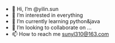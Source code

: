 - 👋 Hi, I’m @yilin.sun
- 👀 I’m interested in everything
- 🌱 I’m currently learning python&java
- 💞️ I’m looking to collaborate on ...
- 📫 How to reach me sunyl310@163.com

<!---
17695545807/17695545807 is a ✨ special ✨ repository because its `README.md` (this file) appears on your GitHub profile.
You can click the Preview link to take a look at your changes.
--->
